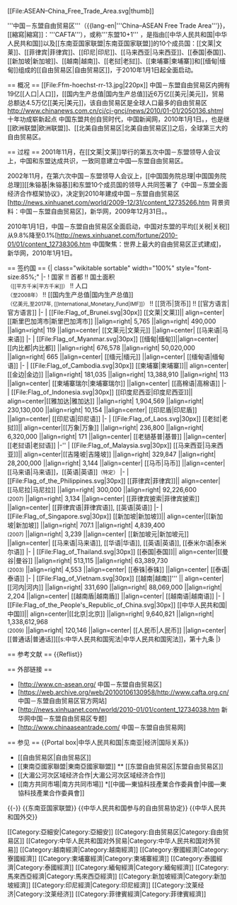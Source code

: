 [[File:ASEAN–China_Free_Trade_Area.svg|thumb]]

'''中国－东盟自由贸易区'''（{{lang-en|'''China–ASEAN Free Trade Area'''}}，[[縮寫|縮寫]]：'''CAFTA'''），或称'''东盟10+1''' ，是指由[[中华人民共和国|中华人民共和国]]以及[[东南亚国家联盟|东南亚国家联盟]]的10个成员国：[[文莱|文莱]]、[[菲律宾|菲律宾]]、[[印尼|印尼]]、[[马来西亚|马来西亚]]、[[泰国|泰国]]、[[新加坡|新加坡]]、[[越南|越南]]、[[老挝|老挝]]、[[柬埔寨|柬埔寨]]和[[缅甸|缅甸]]组成的[[自由贸易区|自由贸易区]]，于2010年1月1日起全面启动。

== 概况 ==
[[File:Ffm-hoechst-rr-13.jpg|220px]]
中国－东盟自由贸易区内拥有19亿[[人口|人口]]，[[国内生产总值|国内生产总值]]近6万亿[[美元|美元]]，贸易总额达4.5万亿[[美元|美元]]，该自由贸易区是全球人口最多的自由贸易区<ref>http://www.chinanews.com.cn/cj/cj-gncj/news/2010/01-01/2050136.shtml 十年功成崭新起点 中国东盟共创自贸时代，中国新闻网，2010年1月1日。</ref>，也是继[[欧洲联盟|欧洲联盟]]、[[北美自由贸易区|北美自由贸易区]]之后，全球第三大的自由贸易区。

== 过程 ==
2001年11月，在[[文莱|文莱]]举行的第五次中国－东盟领导人会议上，中国和东盟达成共识，一致同意建立中国―东盟自由贸易区。

2002年11月，在第六次中国－东盟领导人会议上，[[中国国务院总理|中国国务院总理]][[朱镕基|朱镕基]]和东盟10个成员国的领导人共同签署了《中国－东盟全面经济合作框架协议》，决定到2010年建成中国－东盟自由贸易区<ref>[http://news.xinhuanet.com/world/2009-12/31/content_12735266.htm 背景资料：中国－东盟自由贸易区]，新华网，2009年12月31日。</ref>。

2010年1月1日，中国－东盟自由贸易区全面启动，中国对东盟的平均[[关税|关税]]从9.8%降至0.1%<ref>[http://news.xinhuanet.com/fortune/2010-01/01/content_12738306.htm 中国聚焦：世界上最大的自由贸易区正式建成]，新华网，2010年1月1日</ref>。

== 签约国 ==
{| class="wikitable sortable" width="100%" style="font-size:85%;"
|-
! 国家 !! 首都 !! 国土面积 <br /><small>（[[平方千米|平方千米]]）</small> !! 人口<br /><small>（至2008年）</small> !! [[国内生产总值|国内生产总值]]<br /><small>（亿美元,至2017年, [[International_Monetary_Fund|IMF]]）</small> !! [[货币|货币]] !! [[官方语言|官方语言]]
|-
| [[File:Flag_of_Brunei.svg|30px]] [[文莱|文莱]]|| align=center| [[斯里巴加湾市|斯里巴加湾市]] ||align=right| 5,765 ||align=right| 490,000<br />||align=right| 119 ||align=center| [[文莱元|文莱元]] ||align=center| [[马来语|马来语]]
|-
| [[File:Flag_of_Myanmar.svg|30px]] [[缅甸|缅甸]]||align=center| [[内比都|内比都]] ||align=right| 676,578 ||align=right| 50,020,000 ||align=right| 665 ||align=center| [[缅元|缅元]] ||align=center| [[缅甸语|缅甸语]]
|-
| [[File:Flag_of_Cambodia.svg|30px]] [[柬埔寨|柬埔寨]]|| align=center|[[金边|金边]] ||align=right| 181,035 ||align=right| 13,388,910 ||align=right| 113 ||align=center| [[柬埔寨瑞尔|柬埔寨瑞尔]] ||align=center| [[高棉语|高棉语]]
|-
| [[File:Flag_of_Indonesia.svg|30px]] [[印度尼西亚|印度尼西亚]]|| align=center|[[雅加达|雅加达]] ||align=right| 1,904,569 ||align=right| 230,130,000 ||align=right| 10,154 ||align=center| [[印尼盾|印尼盾]] ||align=center| [[印尼语|印尼语]]
|-
| [[File:Flag_of_Laos.svg|30px]] [[老挝|老挝]]|| align=center|[[万象|万象]] ||align=right| 236,800 ||align=right| 6,320,000 ||align=right| 171 ||align=center| [[老撾基普|基普]] ||align=center| [[老挝语|老挝语]]
|-''
| [[File:Flag_of_Malaysia.svg|30px]] [[马来西亚|马来西亚]]|| align=center|[[吉隆坡|吉隆坡]] ||align=right| 329,847 ||align=right| 28,200,000 ||align=right| 3,144 ||align=center| [[马币|马币]] ||align=center| [[马来语|马来语]]，[[英语|英语]]<small>（特定）</small>
|-
| [[File:Flag_of_the_Philippines.svg|30px]] [[菲律宾|菲律宾]]|| align=center|[[马尼拉|马尼拉]] ||align=right| 300,000 ||align=right| 92,226,600<br /><small>(2007)</small> ||align=right| 3,134 ||align=center| [[菲律宾披索|菲律宾披索]] ||align=center| [[菲律宾语|菲律宾语]], [[英语|英语]]
|-
| [[File:Flag_of_Singapore.svg|30px]] [[新加坡|新加坡]]|| align=center|[[新加坡|新加坡]] ||align=right| 707.1 ||align=right| 4,839,400<br /><small>(2007)</small> ||align=right| 3,239 ||align=center| [[新加坡元|新加坡元]] ||align=center| [[马来语|马来语]], [[华语|华语]], [[英语|英语]], [[泰米尔语|泰米尔语]]
|-
| [[File:Flag_of_Thailand.svg|30px]] [[泰国|泰国]]|| align=center|[[曼谷|曼谷]] ||align=right| 513,115 ||align=right| 63,389,730<br /><small>(2003)</small> ||align=right| 4,553 ||align=center| [[泰铢|泰铢]] ||align=center| [[泰语|泰语]]
|-
| [[File:Flag_of_Vietnam.svg|30px]] [[越南|越南]]''' || align=center|[[河内|河内]] ||align=right| 331,690 ||align=right| 88,069,000 ||align=right| 2,204 ||align=center| [[越南盾|越南盾]] ||align=center| [[越南语|越南语]]
|-
| [[File:Flag_of_the_People's_Republic_of_China.svg|30px]] [[中华人民共和国|中国]]|| align=center|[[北京|北京]] ||align=right| 9,640,821 ||align=right| 1,338,612,968<br /><small>(2009)</small> ||align=right| 120,146 ||align=center| [[人民币|人民币]] ||align=center| [[普通话|普通话]]<ref>[[s:中华人民共和国宪法|中华人民共和国宪法]]，第十九条</ref>
|}

== 参考文献 ==
{{Reflist}}

== 外部链接 ==
* [http://www.cn-asean.org/ 中国－东盟自由贸易区]
* [https://web.archive.org/web/20100106130958/http://www.cafta.org.cn/ 中国－东盟自由贸易区官方网站]
* [http://news.xinhuanet.com/world/2010-01/01/content_12734038.htm 新华网中国－东盟自由贸易区专题]
* [http://www.chinaaseantrade.com/ 中国－东盟自由贸易网]

== 参见 ==
{{Portal box|中华人民共和国|东南亚|经济|国际关系}}
* [[自由贸易区|自由贸易区]]
* [[東南亞國家聯盟|東南亞國家聯盟]]
** [[东盟自由贸易区|东盟自由贸易区]]
* [[大湄公河次区域经济合作|大湄公河次区域经济合作]]
* [[南方共同市場|南方共同市場]]
*[[中國—東協科技產業合作委員會|中國—東協科技產業合作委員會]]

{{-}}
{{东南亚国家联盟}}
{{中华人民共和国参与的自由贸易协定}}
{{中华人民共和国外交}}

[[Category:亞細安|Category:亞細安]]
[[Category:自由贸易区|Category:自由贸易区]]
[[Category:中华人民共和国对外贸易|Category:中华人民共和国对外贸易]]
[[Category:越南經濟|Category:越南經濟]]
[[Category:寮國經濟|Category:寮國經濟]]
[[Category:柬埔寨經濟|Category:柬埔寨經濟]]
[[Category:泰國經濟|Category:泰國經濟]]
[[Category:緬甸經濟|Category:緬甸經濟]]
[[Category:馬來西亞經濟|Category:馬來西亞經濟]]
[[Category:新加坡經濟|Category:新加坡經濟]]
[[Category:印尼經濟|Category:印尼經濟]]
[[Category:汶莱经济|Category:汶莱经济]]
[[Category:菲律賓經濟|Category:菲律賓經濟]]